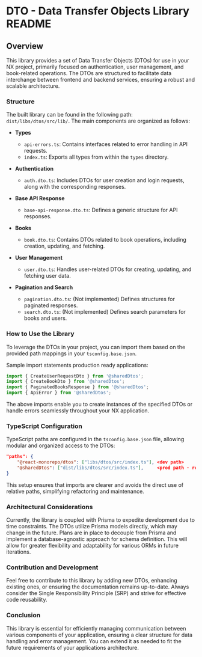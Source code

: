 # DTO - Data Transfer Objects Library README

## Overview

This library provides a set of Data Transfer Objects (DTOs) for use in your NX project, primarily focused on authentication, user management, and book-related operations. The DTOs are structured to facilitate data interchange between frontend and backend services, ensuring a robust and scalable architecture.

### Structure

The built library can be found in the following path: `dist/libs/dtos/src/lib/`. The main components are organized as follows:

- **Types**

  - `api-errors.ts`: Contains interfaces related to error handling in API requests.
  - `index.ts`: Exports all types from within the `types` directory.

- **Authentication**
  - `auth.dto.ts`: Includes DTOs for user creation and login requests, along with the corresponding responses.
- **Base API Response**

  - `base-api-response.dto.ts`: Defines a generic structure for API responses.

- **Books**

  - `book.dto.ts`: Contains DTOs related to book operations, including creation, updating, and fetching.

- **User Management**

  - `user.dto.ts`: Handles user-related DTOs for creating, updating, and fetching user data.

- **Pagination and Search**
  - `pagination.dto.ts`: (Not implemented) Defines structures for paginated responses.
  - `search.dto.ts`: (Not implemented) Defines search parameters for books and users.

### How to Use the Library

To leverage the DTOs in your project, you can import them based on the provided path mappings in your `tsconfig.base.json`.

Sample import statements production ready applications:

```typescript
import { CreateUserRequestDto } from '@sharedDtos';
import { CreateBookDto } from '@sharedDtos';
import { PaginatedBooksResponse } from '@sharedDtos';
import { ApiError } from '@sharedDtos';
```

The above imports enable you to create instances of the specified DTOs or handle errors seamlessly throughout your NX application.

### TypeScript Configuration

TypeScript paths are configured in the `tsconfig.base.json` file, allowing modular and organized access to the DTOs:

```json
"paths": {
    "@react-monorepo/dtos": ["libs/dtos/src/index.ts"], <dev path>
    "@sharedDtos": ["dist/libs/dtos/src/index.ts"],     <prod path - reqiures nx build task invoked successfully before use >
}
```

This setup ensures that imports are clearer and avoids the direct use of relative paths, simplifying refactoring and maintenance.

### Architectural Considerations

Currently, the library is coupled with Prisma to expedite development due to time constraints. The DTOs utilize Prisma models directly, which may change in the future. Plans are in place to decouple from Prisma and implement a database-agnostic approach for schema definition. This will allow for greater flexibility and adaptability for various ORMs in future iterations.

### Contribution and Development

Feel free to contribute to this library by adding new DTOs, enhancing existing ones, or ensuring the documentation remains up-to-date. Always consider the Single Responsibility Principle (SRP) and strive for effective code reusability.

### Conclusion

This library is essential for efficiently managing communication between various components of your application, ensuring a clear structure for data handling and error management. You can extend it as needed to fit the future requirements of your applications architecture.
